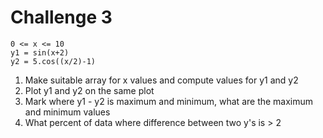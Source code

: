 # Challenge 3

```
0 <= x <= 10
y1 = sin(x+2)
y2 = 5.cos((x/2)-1)
```

1. Make suitable array for x values and compute values for y1 and y2
2. Plot y1 and y2 on the same plot
3. Mark where y1 - y2 is maximum and minimum, what are the maximum and minimum values
4. What percent of data where difference between two y's is > 2